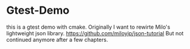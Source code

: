 # Gtest-Demo
this is a gtest demo with cmake. Originally I want to rewirte Milo's lightweight json library. https://github.com/miloyip/json-tutorial But not continued anymore after a few chapters.
